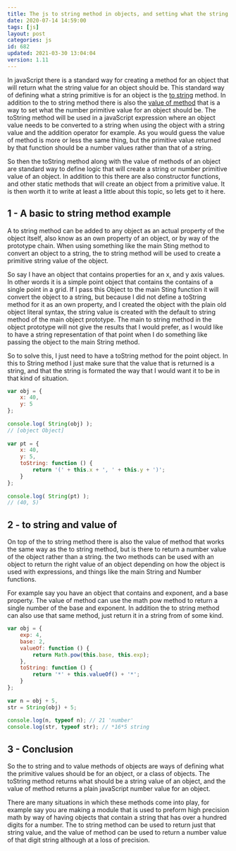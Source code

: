 ```yaml
---
title: The js to string method in objects, and setting what the string value should be for an object
date: 2020-07-14 14:59:00
tags: [js]
layout: post
categories: js
id: 682
updated: 2021-03-30 13:04:04
version: 1.11
---
```


In javaScript there is a standard way for creating a method for an object that will return what the string value for an object should be. This standard way of defining what a string primitive is for an object is the [to string](https://developer.mozilla.org/en-US/docs/Web/JavaScript/Reference/Global_Objects/Object/toString) method. In addition to the to string method there is also the [value of method](/2020/03/06/js-value-of/) that is a way to set what the number primitive value for an object should be. The toString method will be used in a javaScript expression where an object value needs to be converted to a string when using the object with a string value and the addition operator for example. As you would guess the value of method is more or less the same thing, but the primitive value returned by that function should be a number values rather than that of a string.

So then the toString method along with the value of methods of an object are standard way to define logic that will create a string or number primitive value of an object. In addition to this there are also constructor functions, and other static methods that will create an object from a primitive value. It is then worth it to write at least a little about this topic, so lets get to it here.

<!-- more -->

## 1 - A basic to string method example

A to string method can be added to any object as an actual property of the object itself, also know as an own property of an object, or by way of the prototype chain. When using something like the main Sting method to convert an object to a string, the to string method will be used to create a primitive string value of the object.

So say I have an object that contains properties for an x, and y axis values. In other words it is a simple point object that contains the contains of a single point in a grid. If I pass this Object to the main Sting function it will convert the object to a string, but because I did not define a toString method for it as an own property, and I created the object with the plain old object literal syntax, the string value is created with the default to string method of the main object prototype. The main to string method in the object prototype will not give the results that I would prefer, as I would like to have a string representation of that point when I do something like passing the object to the main String method.

So to solve this, I just need to have a toString method for the point object. In this to String method I just make sure that the value that is returned is a string, and that the string is formated the way that I would want it to be in that kind of situation.

```js
var obj = {
    x: 40,
    y: 5
};
 
console.log( String(obj) );
// [object Object]
 
var pt = {
    x: 40,
    y: 5,
    toString: function () {
        return '(' + this.x + ', ' + this.y + ')';
    }
};
 
console.log( String(pt) );
// (40, 5)
```

## 2 - to string and value of

On top of the to string method there is also the value of method that works the same way as the to string method, but is there to return a number value of the object rather than a string. the two methods can be used with an object to return the right value of an object depending on how the object is used with expressions, and things like the main String and Number functions.

For example say you have an object that contains and exponent, and a base property. The value of method can use the math pow method to return a single number of the base and exponent. In addition the to string method can also use that same method, just return it in a string from of some kind.

```js
var obj = {
    exp: 4,
    base: 2,
    valueOf: function () {
        return Math.pow(this.base, this.exp);
    },
    toString: function () {
        return '*' + this.valueOf() + '*';
    }
};
 
var n = obj + 5,
str = String(obj) + 5;
 
console.log(n, typeof n); // 21 'number'
console.log(str, typeof str); // *16*5 string
```

## 3 - Conclusion

So the to string and to value methods of objects are ways of defining what the primitive values should be for an object, or a class of objects. The toString method returns what should be a string value of an object, and the value of method returns a plain javaScript number value for an object.

There are many situations in which these methods come into play, for example say you are making a module that is used to preform high precision math by way of having objects that contain a string that has over a hundred digits for a number. The to string method can be used to return just that string value, and the value of method can be used to return a number value of that digit string although at a loss of precision.